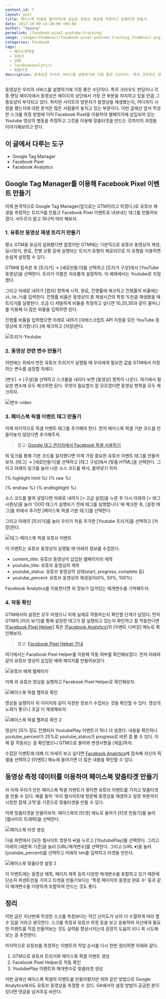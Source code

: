 ```yaml
---
content_id: 7
layout: post
title: 페이스북 픽셀로 웹사이트에 삽입된 유튜브 영상을 측정하고 맞춤타겟 만들기
date: 2017-10-09 14:30:00 +09:00
author: "Ogaeng"
permalink: /facebook-pixel-youtube-tracking/
image: /images/thumbnail/facebook-pixel-youtube-tracking_thumbnail.png
categories: Facebook
tags:
  - 페이스북픽셀
  - 유튜브
  - GTM
  - facebookanalytics
  - 맞춤타겟
description: 동영상은 우리의 서비스를 설명하기에 가장 좋은 수단이다. 특히 크라우드 펀딩이나 각종 랜딩 페이지에서 동영상은 페이지의 상단에서 가장 큰 부분을 차지하고 있을 만큼 그 중요성이 부각되고 있다. 하지만 사이트의 방문자가 동영상을 재생했는지, 어디까지 시청을 했는지에 대한 분석은 많은 사람들이 놓치고 있는 부분이다. 그래서 이번 글에선 Facebook Pixel을 이용하여 웹페이지에 삽입되어 있는 Youtube 영상의 행동을 측정하고 그것을 이용해 맞춤타겟을 만드는 것까지의 과정을 이야기해보려고 한다.
---
```


동영상은 우리의 서비스를 설명하기에 가장 좋은 수단이다. 특히 크라우드 펀딩이나 각종 랜딩 페이지에서 동영상은 페이지의 상단에서 가장 큰 부분을 차지하고 있을 만큼 그 중요성이 부각되고 있다. 하지만 사이트의 방문자가 동영상을 재생했는지, 어디까지 시청을 했는지에 대한 분석은 많은 사람들이 놓치고 있는 부분이다. 이번 글에선 앞서 작성한 스크롤 측정 방법에 이어 Facebook Pixel을 이용하여 웹페이지에 삽입되어 있는 Youtube 영상의 행동을 측정하고 그것을 이용해 맞춤타겟을 만드는 것까지의 과정을 이야기해보려고 한다.

## 이 글에서 다루는 도구 ##

* Google Tag Manager
* Facebook Pixel
* Facebook Analytics

## Google Tag Manager를 이용해 Facebook Pixel 이벤트 만들기 ##

이제 본격적으로 Google Tag Manager(앞으로는 GTM이라고 하겠다.)로 유튜브 재생을 측정하는 트리거를 만들고 Facebook Pixel 이벤트로 내보내는 태그를 만들어보겠다. 서두르지 말고 하나씩 따라 해보자.

### 1. 유튜브 동영상 재생 트리거 만들기 ###

평소 GTM을 유심히 살펴봤다면 알겠지만 GTM에는 기본적으로 유튜브 동영상의 재생, 일시정지, 완료, 진행 상황 등에 실행되는 트리거 유형이 제공되므로 이 유형을 이용하면 손쉽게 설정할 수 있다.

GTM에 접속한 후 [트리거] → [새로만들기]를 선택하고 [트리거 구성]에서 [YouTube 동영상]을 선택한다. 트리거 이름은 자유롭게 설정하자. 이 예제에서는 Youtube로 지정했다.

그리고 아래로 내려가 [캡처] 항목에 시작, 완료, 진행률에 체크하고 진행률의 비율에는 <code>25,50,75</code>를 입력한다. 진행률 비율은 동영상이 총 재생시간의 특정 %만큼 재생됐을 때 트리거를 실행한다. 조금 더 세밀하게 비율을 측정하고 싶다면 10,20,30과 같이 콤마(,)를 이용해 더 많은 비율을 입력하면 된다.

진행률 비율을 입력했으면 아래로 내려가 [자바스크립트 API 지원을 모든 YouTube 동영상에 추가합니다.]에 체크하고 [저장]한다.

![트리거-Youtube](https://lh3.googleusercontent.com/mjqI0-wD-6KMHERvuiRr0Jb0wJTx82T1jtA1o4Aq8YfFF81qRB3qXdyIwwpTgyi_qEo4_YRrly-wpq0ERLGifNoWIjWGebaIviiwlZeM9HQOG5JrFzMrCky_xgJ4fyED_CjnQ4J-aMfnvQ_rjlHPVSs1L1Y0BrUPvY7e3NrZIeWWC7UxR9Mp0o_8TW0ZhP9_UntRLujl6zedr0Z-GgyoV5_79Ma9OzqNmatHvvLku51vg1gXfKakra7gwKAQgFWON79GsS6g_Bqccfpt5jgEiTO1W0tRPkwvLxaovGKrAO3XcqCIgvgAwmS2_538S4cX5pm-GhS8CHsU5a8HClXKqISJ6GKjfw9JBF42xxhVAHlSlnuXyBBA59CkYtcHAyAUFKB-aHUBWN5ODFXKpXovv_UZ6fYmzXH-CoGzfFF0hLqwgd4ve7lSazEykUxYU5hBkAbRnf-Jxvcq040OL2lu4HoWdjZJt0PuC3fYru4X9u8RSGJoLpwGGsK42jvSoEXyMQGBIEnOipPt3w3WcYg-NKB2l-0hOIKNxYwCvb_gzl0MP-UmWLFBV3zifSnZaJVIoF81L47rLKey2YwLLdeqlzO7d-twpDuF2p5i7AvgiwElzzm5do0x5xEjMaaTKjxSrsTxRGuMS6S6R2QdcWPxLz7FfzxDTsfs4vE=w1642-h1344-no)

### 2. 동영상 관련 변수 만들기 ###

이번에는 위에서 만든 유튜브 트리거가 실행될 때 우리에게 필요한 값을 GTM에서 저장하는 변수를 설정할 차례다.

[변수] → [구성]을 선택하고 스크롤을 내리다 보면 [동영상] 항목이 나온다. 여기에서 필요한 변수에 모두 체크하면 된다. 무엇이 필요할지 잘 모르겠다면 동영상 항목을 모두 체크하자.

![변수-video](https://lh3.googleusercontent.com/vgtW_DHKgZY9Ccjou8pOkyB3V5WzR6fYN3ZGoiOkA3-Rb1JpleNZFuivxMBP-DsiVraVIiOv-zsoDOKiXCViGHhKxmURbhtOTHsriZh_aiQMhZzirjv_l9y5XsZL35zO6xX0ncE143Dthb-ZxDMr725xF9YZNn_ADGzuHsvrpfQIlXvSeat4Vu_CLCmCQlRnP-sr6UPJTYqBJ3Kw8n3n43YjfCGnTlKWSzcjb4zYGfSAfHR-oYauQiaJs5RnQoC8j-wGqKobuORCo0HTI9utLMCwlxVbbrH6ZDHgN2Oz-rjc5FM1So8f2tgYwvkgKnJdM4-OIcs_5lAS05aRlrfvZI-t3Q3aPNqgEvxId3YO0OoymQia0W5zjTPelJht_M0JhkRG2Pw95rS_tv4vfwAxoLACSJn99N8NcOHGpwFwf1tfheageGTpVvpboTGbTMejzniwK9inuXuCBEpA94Lg2i1Yl5YAnHZMTRJZ5sxhr_863Nal_2yx9SOhAYH5yvNDiOs93Qo1gSa_R8q5B4LQye3Y-M1CRtAAxw3ZqxKQ4ISfBjr9_jX1mAhK0EkmOkzviW_8_ZMKBg_s0ZkdeU2X9Q3QSMIP5q_I1GZfIX8xJRSAAKMCrXIICoSmgviD3TM_TzDLAthAxTDuGdf94hep7BSQXhHqObx6MIM=w1270-h1016-no)

### 3. 페이스북 픽셀 이벤트 태그 만들기 ###

이제 마지막으로 픽셀 이벤트 태그를 추가해야 한다. 먼저 페이스북 픽셀 기본 코드를 만들어놓지 않았다면 추가해주자.

> 참고: [Google 태그 관리자에서 Facebook 픽셀 사용하기](https://www.facebook.com/business/help/1021909254506499)

위 링크를 통해 기본 코드를 설치했다면 이제 가장 중요한 유튜브 이벤트 태그를 만들어보자. [태그] → [새로만들기]를 선택하고 [태그 구성]에서 [맞춤 HTML]을 선택한다. 그리고 아래의 링크를 눌러 나온 소스 코드를 복사, 붙여넣기 하자.

{% highlight html %}
{% raw %}
<script>
	fbq('trackCustom', 'YoutubePlay', {
    	content_title: document.title,	// 페이지 제목
		youtube_title: '{{Video Title}}',	// 유튜브 동영상 제목
      	youtube_status: '{{Video Status}}',	// 유튜브 재생 상태
		youtube_percent: '{{Video Percent}}%'	// 재생 길이(%)
	});
</script>

{% endraw %}
{% endhighlight %}

소스 코드를 붙여 넣었다면 아래로 내려가 [> 고급 설정]을 누른 후 다시 아래의 [> 태그 시퀀싱]을 눌러 'OOO 태그가 실행되기 전에 태그를 실행합니다.'에 체크한 후, [설정 태그]를 위에서 추가한 [페이스북 픽셀 기본 태그]를 선택한다.

그리고 아래의 [트리거]를 눌러 우리가 처음 추가한 [Youtube 트리거]를 선택하고 [저장]한다.

![태그-페이스북 픽셀 유튜브 이벤트](https://lh3.googleusercontent.com/l0iDoxSo84MxPoBYQCUS7qaT5K5rHH9vk9Oe5A2_jxlS4hiVwW0kZiCZZqMwa824iMt04IMZ3xBqP43r-gCINIqVqed-AO3cnNdZ6ByvqiRgnSLF7mMWhufB6cP8eTPQnxGH_3rFOrKyyXW2j1_spmGvgjfrHIsuw5D7PccwYvT1oJh40F0ReHslgXMUgFIBZAMNtoBtguWidVnNcHGrEbPE2oRgqB2oMSYAkhDTI-LdWq9_RPNYiD1nMWMYDtf0KEPpPgYl-ygagDjgowRExV2wTztJRdJqV0q6uu--59v8azoPX42PoVOQdgFdc03UIONjgwQ2aA_rQgJZYtziUtmCwF-E7A5hOvNeG1i3SjLM4fCCGtvpc6xy857xjrHYiQFhK43U1wevgJ1BDJ1ZpAwS4biWqo_f88Qbq-mt9cXTqH_jAOnZj-uPzjwTVTJH_rQhJsAoLhtbGExkRtYxtGGH2MZllGTZAJxYsBufTSWDm_8PjCXH3bzvaKk4fpNEXPYsg8l2Kh49w4vVUVFAYi-pqt5bQThpHpvIfzCgcavpZbE9PUxC5U1wOMglfzeNl2MNQ28t1_O2aEIKVG-FGwcrna1WlYwR3kRrdwAvfX3hgf8AzGxs17f9HT36krljbTlLPow0oWz9ELaHyy98lDQfa63pcaLhnEg=w964-h1606-no)

이 이벤트는 유튜브 동영상이 실행될 때 아래의 정보를 수집한다.

* content_title: 유튜브 동영상이 삽입된 웹페이지의 제목
* youtube_title: 유튜브 동영상의 제목
* youtube_status: 유튜브 동영상의 상태(start, progress, complete 등)
* youtube_percent: 유튜브 동영상의 재생길이(0%, 50%, 100%)

Facebook Analytics를 이용한다면 위 정보가 담겨있는 매개변수를 기억해두자.

### 4. 작동 확인 ###

GTM에서의 설정은 모두 마쳤으니 이제 실제로 작동하는지 확인할 단계가 남았다. 먼저 GTM의 [미리 보기]를 통해 설정한 태그가 잘 실행되고 있는지 확인하고 잘 작동한다면 [[Facebook Pixel Helper]](https://chrome.google.com/webstore/detail/facebook-pixel-helper/fdgfkebogiimcoedlicjlajpkdmockpc) 혹은 [[Facebook Analytics]](https://www.facebook.com/analytics)의 [이벤트 디버깅] 메뉴로 확인해보자.

> 참고: [Facebook Pixel Helper 안내](https://developers.facebook.com/docs/facebook-pixel/pixel-helper)

여기에서는 Facebook Pixel Helper를 이용해 작동 여부를 확인해보겠다. 먼저 아래와 같이 유튜브 영상이 삽입된 예제 페이지를 만들어보았다.

![유튜브 예제 웹페이지](https://lh3.googleusercontent.com/f4hDG-I02Zjz0LTPiEp7LxDnrD4ukix1MwZL7aCy6uvLu0gC5BhDwRZbFedwMey56Ko3nxsTt4zHEAbcx-aKxqmtNIJ-OZCAhSiIdJ9z3D6SrQKZWDNM9zusvHrcnMR3ktOMA84Z7jH4e_yC8Y17YuSQANmA62lRM-Q_JiktoaiTLsLTIIXuyb1QEtJrsjLRm8uzhtElVGHwJus9mZjYqE341rjyVu0nR6HggQ2nVPVzjkl2HdYPVUJPIP8qNL74BcjMwBAJGMpFKRO6_I0Fn4j0CVemjSPjrD9owKs3dF9ObLGxIqP2PcMlWkGmBam_2yrjdKpBN6eDiMgqrC-wMOhetnV2nLImLprZoQnJn5dWvvNporiPiJ3ZTD2-TTHmV4XqqJmY5rYwwwJ_BZ8QsRPwAelr5bMh2R-QZPF1BFaue1Vo5DL8Uc0935msYVu0j-zydOAVhMBeRoY0WOTiMWrIs2WH3sWoPG9KIdPvb_3OTc0Zk4y1r67voUTBHdy3mnmFnmhQUCo0Fr8G3xUTSvulL1UZKUcY-t084HyxdmIUvCvHtzPGTbcPJztY6cQYzUnugI5I6VN11ATTAMJxrA5uDtJ9l6cUE_vKjGReCP2lk9nq_PSrzHL_ziDro7DOz_H6rQ0V67Pg7lp3GrsujD-N_BPSFfdaOhI=w1154-h882-no)

이제 위 유튜브 영상을 실행하고 Facebook Pixel Helper로 확인해보자.

![페이스북 픽셀 헬퍼로 확인](https://lh3.googleusercontent.com/ubKeGpVMEqA8Nk51HmSX1pUKtU3KBg4QQTN02fEbe1yui6bDshePxxz62dhBG7tCQGJ4S1fCz1kqaf-z3AM39n0m6JV23PVU2bhP5m8fDarwGfSpg7jLrao6mGBV-iM-RWBh-22t7KF6gaMbDycgQTpz2H-9ckhAjqGvMELeeVoO76hmPAhWjSa5dnJRb76c9nd8yTQxdLF0npnLWWS2KF86pWFO-BhbRu-D94m-PTgzycnC0h99YugM7lAl5wWLwbT59nWi5maijeD4JhU6GFpuI2QPf-gWRS-HWm3VSOzG6cKEGogw_tlUlxYL1t-_eknA-vQ5dNpc1vAUPa_g_20lrw2DMjTbP9cvk3BNxH4ngbu8lpZKJlQeLl7mBhj4XDFp_nur4cvCmuVU52N2_zBT2kJFaA0BeQaAKGiE7RVKE6xay2tKGliXGtUVamgQqI304pVVbuazFVNpyD_DMKT9ttlijM1deWZURqw7n4e_HpvQDr1cuoC18dvSFc99mx152pH5C1-VZgaamGrWLtefPDMS4Sxp2HqZSMAdIY2HDuvliS3DY3VBdjzj2686t9KkLtw7VWDR-6kPXNI-Zgh_azAo5qgJN9dFRloPP4M_bdQiCONferXJiKjeYhyg5Ij3gjbgHoqWsy8XXzu8B_X6OINNFzNtXaY=w1600-h1083-no)

영상을 실행하자 위 이미지와 같이 지정한 정보가 수집되는 것을 확인할 수 있다. 영상의 노래가 좋으니 조금 더 재생해보자.

![페이스북 픽셀 헬퍼로 확인 2](https://lh3.googleusercontent.com/Df-4MIPog3sLXU9X9tlYL4slaa1KqNjpuNQnOkJzKSun82aw1qV3csIvMCCqkBmLXA2E4YDrTrFtoB9FdDsOrbOSJeju5Y4ARE09eRyaMmGWvLTCeHhoOp-FSTJUlgo3ZzkwO7jF1cgAgdTXOQJhVHRljYAKGsc06-4HSD68kzWoiu9DAK9FlvvQATsOPleMQhAMg9apVHECHhr63wGPC6uGVnl3gCMNKrVpV_iC5nOTUjNtxGScpFxEhK2lkeXF5Fnc4SE1EgPB3mclCd9Ssm6AmdXnIgrDLon4_z6VIpwZXYDWjrqLUHF99I5vQ3DE73qkH2hIDCZF5973QtrzXb-gwCNUmdYxC8_taywkb2p66ul6NLTDNBL8CHtUn3PP-JpEsY4IHb5_j4QkT-rm-6EhpCI6hkuBoFRPoL1xviXuPxF-R0tfzdH2PlDqHE9YjjPBHZXBwVVHnntbL1plE_Kb5MiJizBug4eXCezHAuWWq4_whqTc33NQyBn3wggdE791Sac4pAwfN6CN3xqZ30WT_q0NDjeJ6BqA96PTCLm8brlZtaktrO7A4DSYcnvqPLuvZLb-Y7rGa3oazVXZMDqfV11snpW9tmBYepKtnGbZq3bzNCcprkMjUEFD8ee-lwxvrVZViPm94PKhvgR0J210CcFTShde3rk=w1600-h1153-no)

영상이 25% 정도 진행되자 YoutubePlay 이벤트가 하나 더 생겼다. 내용을 확인하니 youtube_percent가 25%로 youtube_status가 progress로 바뀐 걸 볼 수 있다. 이제 잘 작동되는 걸 확인했으니 GTM으로 돌아와 변경사항을 [제출]하자.

수집된 이벤트에 대해 더 자세히 보고 싶다면 [Facebook Analytics](https://www.facebook.com/analytics)에 접속해 자신의 픽셀을 선택하고 [이벤트] 메뉴에 들어가면 더 많은 내용을 확인할 수 있다.

## 동영상 측정 데이터를 이용하여 페이스북 맞춤타겟 만들기 ##

자 이제 우리가 만든 페이스북 픽셀 이벤트가 쌓이면 유튜브 이벤트를 가지고 맞춤타겟을 만들 수 있다. 예를 들어 '우리 웹사이트에 방문해 동영상을 재생하고 일정 부분까지 시청한 잠재 고객'을 기준으로 맞춤타겟을 만들 수 있다.

이제 맞춤타겟을 만들어보자. 페이스북의 [타겟] 메뉴로 들어가 [타겟 만들기]를 눌러 [웹사이트 트래픽]을 선택한다.

![페이스북 타겟 생성](https://lh3.googleusercontent.com/yjipgIfpVxBGlDe78pziGCUPfNxrVvJ74G0z6iYU8Dd9XZZMcBiWJjdZIMpELLU-cojQ3Wmw9cMU7OJUhMTJPfpl-7f5oWyc7eDFipewZDqbqZLp0PsqO47R97m4DVhlD_F4gi0rn2HVp35ngVQZmkRXzL9MaTTMTfbKhKZFOQZjCRhZS2pYiQ8IBt8KNTsVU1nAavUD1bnDsIQwz9v6vXXkmFiWSXXgnXVIC5eSAccrWBOHSk-UFgIgcktUs2PG4BTvEfw7qlkDfjPU8qkQbxGUsDIsGAXhXPMGWMi8TaSCu3t6VL6OpBQcUwcdMYwfVAobvX7ddoUHksNLMnYbs35yjAMAZZ4wkZTlbbXzn85VkxgBHLdLebdmvWx9lAWurdi-nGgq1M0BGSEqaZq9QO-Pt_pDLw5X-5AhX-zOSfZbPIRhD4xX1Mjqqe8eU14SCzS2VHygd0YFgsGj1vYbzFFKPClDVD2J4-NMqMz-YVI7dBkCwMlP7LL2xVdc3X9OPXNFm2EXrdE6GxbINBy4oe_wKO8LpT_J6aWNw0eE8SMABsqpRq4a6VoE_6z9ZxpG-5bZXaZz9i9dVHuIrYP4XylmPUzuCpP6eXCa72k_O8Yqsy8ZIyKzPZi9Lc_Nv2NGzrGSSxfPcJXJsLpnp3nf0_qoLdOk2d3l1DY=w898-h900-no)

다음 화면에서 [모든 웹사이트 방문자 ▾]을 누르고 [YoutubePlay]를 선택한다. 그리고 아래의 [세분화 기준]을 눌러 [URL/매개변수]를 선택한다. 그리고 [URL ▾]을 눌러 [youtube_percent]를 선택하고 아래의 <code>50%</code>를 입력하고 타겟을 만든다.

![페이스북 맞춤타겟 설정 2](https://lh3.googleusercontent.com/Nbq7ZzkXhn0IwR0fEXvH9XlMCGJJQojzLJqIb0dYY1Kk9FKEWutqm6_W-57zAO38j7-1GgLz_zHxeaE61f-CEOSB2VnwR0-NU-jbPJ2GAFo99rh5S8GTIUT16xTgfiMCxut6WL5m6mVshyAtxm91R5Fj01mHCkEaRO-hj2qGN811UxfzPNagkO19_Ipobdchqa1coNWhUp6_yfeI0xWmS9XGm-HyQ3np85jRlPkR4P806rcFa3FvRLNNNLhF3av4H_lxnNi24YYfPX_V0X9o8cWj190Mvs0EBX6UDhxqGwkTuLyIWUsQYfINrQ6fL8UW0GmTGAoCFGrvT463Zv9TD8e8QAkuTWEXOrKgdndTdYQ1XL3Pzhva-ekZ0jNq2-3r6pw00XHO7J4WhyIRw3RaAhDqEdHuWG86EKQdFn2_SjS7MuGGO7KLJdb3cktNaD9ScDwEVHTANlW4SPYDopLYKFWhkDgVu19BFfGKkcqyejwj_LWJboSkpnsmomg-szpyUl6zSI0NPyZ61Pg8CHzZHDb9np8r3rK_YRZ31ddEL5H3hWnRdCW1yYlooh2vhSeCa53j2i1r8h78au7zOeglnFl0rRizLpoJxeUyqq3NO-yX5ee5GhTKFKCp2j5XHw34JbegOpHTRLLLWcfe4muuWvrhObPW-qhSbRk=w1153-h648-no)

이 이벤트에는 동영상 제목, 페이지 제목 등의 다양한 매개변수를 포함하고 있기 때문에 단순히 퍼센트만을 가지고 타겟을 만들기보다는 '특정 페이지의 동영상 완료 수' 등과 같이 매개변수를 다양하게 조합하여 만드는 것도 좋다.

## 정리 ##

이번 글은 지난번에 작성한 스크롤 측정보다는 약간 난이도가 낮아 더 수월하게 따라 할 수 있을 거라고 생각한다. 스크롤 측정과 유튜브 측정 등을 보고 응용하여 자신에게 필요한 이벤트를 직접 만들어보는 것도 실력을 향상시키는데 굉장히 도움이 되니 꼭 시도해보는 걸 추천한다.

마지막으로 유튜브를 측정하는 이벤트의 작업 순서를 다시 한번 정리하면 아래와 같다.

1. GTM으로 유튜브 트리거와 페이스북 픽셀 이벤트 생성
2. Facebook Pixel Helper로 작동 확인
3. YoutubePlay 이벤트와 매개변수로 맞춤타겟 생성

이번 글에선 페이스북 픽셀의 이벤트를 만들어봤지만 위와 같은 방법으로 Google Analytics에서도 유튜브 동영상을 측정할 수 있다. GA에서의 설정 방법이 궁금한 분이 있다면 댓글을 남겨주길 바란다.
